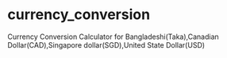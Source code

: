 # currency_conversion
Currency Conversion Calculator for Bangladeshi(Taka),Canadian Dollar(CAD),Singapore dollar(SGD),United State Dollar(USD)
